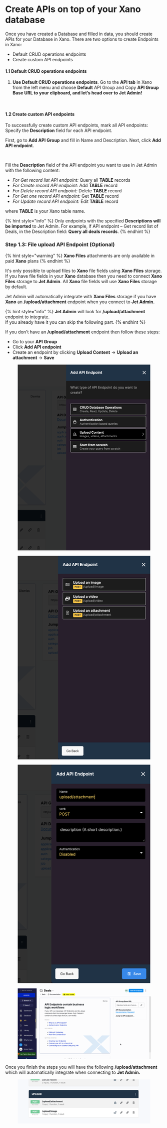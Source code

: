 # Create APIs on top of your Xano database



Once you have created a Database and filled in data, you should create APIs for your Database in Xano. There are two options to create Endpoints in Xano:&#x20;

* Default CRUD operations endpoints&#x20;
* Create custom API endpoints

#### 1.1 Default CRUD operations endpoints

1. **Use Default CRUD operations endpoints**. Go to the **API tab** in Xano from the left menu and choose **Default** API Group and Copy **API Group Base URL to your clipboard, and let’s head over to Jet Admin!**

<figure><img src="https://images.surferseo.art/cbc95fa8-9555-4733-8477-4eaae10e07ce.jpeg" alt=""><figcaption></figcaption></figure>

#### **1.2 Create custom API endpoints**

To successfully create custom API endpoints, mark all API endpoints: Specify the **Description** field for each API endpoint.

First, go to **Add API Group** and fill in Name and Description. Next, click **Add API endpoint**.

<figure><img src="https://blog.jetadmin.io/content/images/2023/01/xano5.gif" alt=""><figcaption></figcaption></figure>

Fill the **Description** field of the API endpoint you want to use in Jet Admin with the following content:

* _For Get record list API endpoint:_ Query all **TABLE** records
* _For Create record API endpoint:_ Add **TABLE** record
* _For Delete record API endpoint:_ Delete **TABLE** record
* _For Get one record API endpoint:_ Get **TABLE** record
* _For Update record API endpoint:_ Edit **TABLE** record

where **TABLE** is your Xano table name.

{% hint style="info" %}
Only endpoints with the specified **Descriptions will be imported** to Jet Admin. For example, if API endpoint – Get record list of Deals, in the Description field: **Query all deals records**.
{% endhint %}

### **Step 1.3: File upload API Endpoint (Optional)**

{% hint style="warning" %}
**Xano Files** attachments are only available in paid **Xano** plans
{% endhint %}

It's only possible to upload files to **Xano** file fields using **Xano Files** storage. If you have file fields in your **Xano** database then you need to connect **Xano Files** storage to **Jet Admin**. All **Xano** file fields will use **Xano Files** storage by default.

Jet Admin will automatically integrate with **Xano Files** storage if you have **Xano** an **/upload/attachment** endpoint when you connect to **Jet Admin.**&#x20;

{% hint style="info" %}
**Jet Admin** will look for **/upload/attachment** endpoint to integrate. \
If you already have it you can skip the following part.
{% endhint %}

If you don't have an **/upload/attachment** endpoint then follow these steps:&#x20;

* Go to your **API Group**
* Click **Add API endpoint**
* Create an endpoint by clicking **Upload Content** -> **Upload an attachment** -> **Save**

<div>

<figure><img src="../../../.gitbook/assets/image (2) (1) (4).png" alt=""><figcaption></figcaption></figure>

 

<figure><img src="../../../.gitbook/assets/image (3) (1).png" alt=""><figcaption></figcaption></figure>

 

<figure><img src="../../../.gitbook/assets/image (8) (1).png" alt=""><figcaption></figcaption></figure>

</div>

<figure><img src="../../../.gitbook/assets/upload.gif" alt=""><figcaption></figcaption></figure>

Once you finish the steps you will have the following **/upload/attachment** which will automatically integrate when connecting to **Jet Admin.**

<figure><img src="../../../.gitbook/assets/image (1) (3) (4).png" alt=""><figcaption></figcaption></figure>

###
